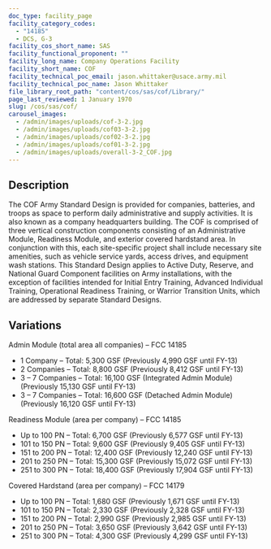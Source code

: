 ```yaml
---
doc_type: facility_page
facility_category_codes:
  - "14185"
  - DCS, G-3
facility_cos_short_name: SAS
facility_functional_proponent: ""
facility_long_name: Company Operations Facility
facility_short_name: COF
facility_technical_poc_email: jason.whittaker@usace.army.mil
facility_technical_poc_name: Jason Whittaker
file_library_root_path: "content/cos/sas/cof/Library/"
page_last_reviewed: 1 January 1970
slug: /cos/sas/cof/
carousel_images:
  - /admin/images/uploads/cof-3-2.jpg
  - /admin/images/uploads/cof03-3-2.jpg
  - /admin/images/uploads/cof02-3-2.jpg
  - /admin/images/uploads/cof01-3-2.jpg
  - /admin/images/uploads/overall-3-2_COF.jpg
---
```


## Description

The COF Army Standard Design is provided for companies, batteries, and troops as space to perform daily administrative and supply activities. It is also known as a company headquarters building. The COF is comprised of three vertical construction components consisting of an Administrative Module, Readiness Module, and exterior covered hardstand area. In conjunction with this, each site-specific project shall include necessary site amenities, such as vehicle service yards, access drives, and equipment wash stations. This Standard Design applies to Active Duty, Reserve, and National Guard Component facilities on Army installations, with the exception of facilities intended for Initial Entry Training, Advanced Individual Training, Operational Readiness Training, or Warrior Transition Units, which are addressed by separate Standard Designs.

## Variations

Admin Module (total area all companies) – FCC 14185

- 1 Company – Total: 5,300 GSF (Previously 4,990 GSF until FY-13)
- 2 Companies – Total: 8,800 GSF (Previously 8,412 GSF until FY-13)
- 3 – 7 Companies – Total: 16,100 GSF (Integrated Admin Module) (Previously 15,130 GSF until FY-13)
- 3 – 7 Companies – Total: 16,600 GSF (Detached Admin Module) (Previously 16,120 GSF until FY-13)

Readiness Module (area per company) – FCC 14185

- Up to 100 PN – Total: 6,700 GSF (Previously 6,577 GSF until FY-13)
- 101 to 150 PN – Total: 9,600 GSF (Previously 9,405 GSF until FY-13)
- 151 to 200 PN – Total: 12,400 GSF (Previously 12,240 GSF until FY-13)
- 201 to 250 PN – Total: 15,300 GSF (Previously 15,072 GSF until FY-13)
- 251 to 300 PN – Total: 18,400 GSF (Previously 17,904 GSF until FY-13)

Covered Hardstand (area per company) – FCC 14179

- Up to 100 PN – Total: 1,680 GSF (Previously 1,671 GSF until FY-13)
- 101 to 150 PN – Total: 2,330 GSF (Previously 2,328 GSF until FY-13)
- 151 to 200 PN – Total: 2,990 GSF (Previously 2,985 GSF until FY-13)
- 201 to 250 PN – Total: 3,650 GSF (Previously 3,642 GSF until FY-13)
- 251 to 300 PN – Total: 4,300 GSF (Previously 4,299 GSF until FY-13)
